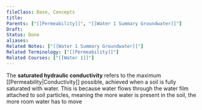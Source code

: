 ```yaml
---
fileClass: Base, Concepts
title: 
Parents: ["[[Permeability]]", "[[Water 1 Summary Groundwater]]"]
Draft: 
Status: Done
aliases: 
Related Notes: ["[[Water 1 Summary Groundwater]]"]
Related Terminology: ["[[Permeability]]"]
Related Courses: ["[[Water 1]]"]
---
```

The **saturated hydraulic conductivity** refers to the maximum [[Permeability|Conductivity]] possible, achieved when a soil is fully saturated with water. This is because water flows through the water film attached to soil particles, meaning the more water is present in the soil, the more room water has to move